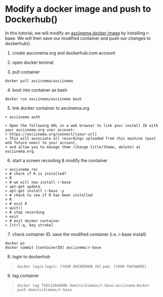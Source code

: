 # Modify a docker image and push to Dockerhub() 

In this tutorial, we will modify an [asciinema docker image](https://hub.docker.com/r/asciinema/asciinema/) by installing r-base. 
We will then save our modified container and push our changes to dockerhub(). 

1) create asccinema.org and dockerhub.com account

2) open docker teminal

3) pull container
```
docker pull asciinema/asciinema
```

4) boot into container as bash
```
docker run asciinema/asciinema bash
```

5) link docker container to asciinema.org
```
> asciinema auth
```
```
> Open the following URL in a web browser to link your install ID with your asciinema.org user account:
> https://asciinema.org/connect/[your-url]
> This will associate all recordings uploaded from this machine (past and future ones) to your account, 
> and allow you to manage them (change title/theme, delete) at asciinema.org.
```
6) start a screen recording & modify the container
```
> asciinema rec
> # check if R is installed?
> R
> # we will now install r-base
> apt-get update
> apt-get install r-base -y
> # check to see if R has been installed
> R
> # exit R
> quit()
> # stop recording
> exit
> # exit docker container
> [ctrl-q, key stroke]
```

7) check container ID. save the modified container (i.e. r-base install)
```
docker ps
docker commit [containerID] asciinema:r-base
```

8) login to dockerhub
>``docker login``
>``login: [YOUR DOCKERHUB ID]``
>``pwd: [YOUR PASSWORD]``

9) tag container
>``docker tag 7591124dd90b dominicklemas/r-base:asciinema``
>``docker push dominicklemas/r-base``
